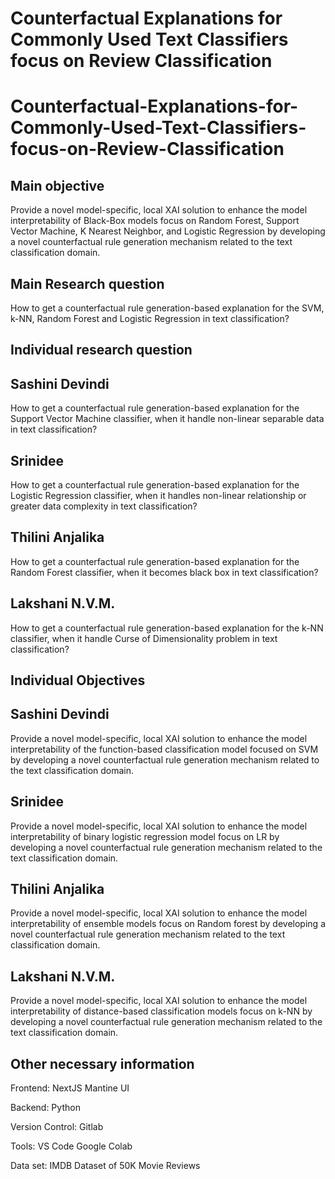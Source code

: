 # Counterfactual Explanations for Commonly Used Text Classifiers focus on Review Classification

# Counterfactual-Explanations-for-Commonly-Used-Text-Classifiers-focus-on-Review-Classification

## Main objective
Provide a novel model-specific, local  XAI solution to enhance the model interpretability of Black-Box models focus on
Random Forest, Support Vector Machine, K Nearest Neighbor, and Logistic Regression by developing a novel counterfactual rule generation
mechanism related to the text classification domain.

## Main Research question

How to get a counterfactual rule generation-based explanation for the SVM, k-NN, Random Forest and Logistic Regression in text classification?

## Individual research question

## Sashini Devindi

How to get a counterfactual rule generation-based explanation for the Support Vector Machine classifier, when it handle non-linear separable data in text classification?

## Srinidee

How to get a counterfactual rule generation-based explanation for the Logistic Regression classifier, when it handles non-linear relationship or greater data complexity in text classification?

## Thilini Anjalika

How to get a counterfactual rule generation-based explanation for the Random Forest classifier, when it becomes black box in text classification?

## Lakshani N.V.M.

How to get a counterfactual rule generation-based explanation for the k-NN classifier, when it handle  Curse of Dimensionality problem in text classification?

## Individual Objectives

## Sashini Devindi

Provide a novel model-specific, local  XAI solution to enhance the model interpretability of the function-based classification model focused on  SVM by developing a novel counterfactual rule generation mechanism related to the text classification domain.

## Srinidee

Provide a novel model-specific, local XAI solution to enhance the model interpretability of binary logistic regression model focus on LR by developing a novel counterfactual rule generation mechanism related to the text classification domain.

## Thilini Anjalika

Provide a novel model-specific, local  XAI solution to enhance the model interpretability of ensemble models focus on Random forest by developing a novel counterfactual rule generation mechanism related to the text classification domain.

## Lakshani N.V.M.

Provide a novel model-specific, local  XAI solution to enhance the model interpretability of distance-based classification models focus on  k-NN by developing a novel counterfactual rule generation mechanism related to the text classification domain.

## Other necessary information
Frontend:
NextJS
Mantine UI

Backend:
Python

Version Control:
Gitlab

Tools:
VS Code
Google Colab

Data set:
IMDB Dataset of 50K Movie Reviews
